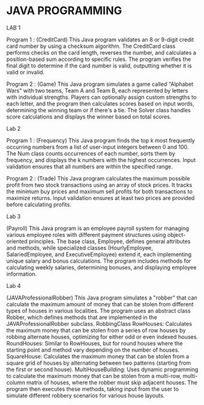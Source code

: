 # JAVA PROGRAMMING

LAB 1

Program 1 : (CreditCard) 
This Java program validates an 8 or 9-digit credit card number by using a checksum algorithm. The CreditCard class performs checks on the card length, reverses the number, and calculates a position-based sum according to specific rules. The program verifies the final digit to determine if the card number is valid, outputting whether it is valid or invalid.

Program 2 : (Game) 
This Java program simulates a game called "Alphabet Wars" with two teams, Team A and Team B, each represented by letters with individual strengths. Players can optionally assign custom strengths to each letter, and the program then calculates scores based on input words, determining the winning team or if there's a tie. The Solver class handles score calculations and displays the winner based on total scores.

Lab 2

Program 1 : (Frequency) 
This Java program finds the top k most frequently occurring numbers from a list of user-input integers between 0 and 100. The Num class counts occurrences of each number, sorts them by frequency, and displays the k numbers with the highest occurrences. Input validation ensures that all numbers are within the specified range.

Program 2 : (Trade) 
This Java program calculates the maximum possible profit from two stock transactions using an array of stock prices. It tracks the minimum buy prices and maximum sell profits for both transactions to maximize returns. Input validation ensures at least two prices are provided before calculating profits.

Lab 3

(Payroll) 
This Java program is an employee payroll system for managing various employee roles with different payment structures using object-oriented principles. The base class, Employee, defines general attributes and methods, while specialized classes (HourlyEmployee, SalariedEmployee, and ExecutiveEmployee) extend it, each implementing unique salary and bonus calculations. The program includes methods for calculating weekly salaries, determining bonuses, and displaying employee information. 

Lab 4

(JAVAProfessionalRobber) 
This Java program simulates a "robber" that can calculate the maximum amount of money that can be stolen from different types of houses in various localities. The program uses an abstract class Robber, which defines methods that are implemented in the JAVAProfessionalRobber subclass.
RobbingClass
RowHouses: Calculates the maximum money that can be stolen from a series of row houses by robbing alternate houses, optimizing for either odd or even indexed houses.
RoundHouses: Similar to RowHouses, but for round houses where the starting point and method vary depending on the number of houses.
SquareHouse: Calculates the maximum money that can be stolen from a square grid of houses by alternating between two patterns (starting from the first or second house).
MultiHouseBuilding: Uses dynamic programming to calculate the maximum money that can be stolen from a multi-row, multi-column matrix of houses, where the robber must skip adjacent houses.
The program then executes these methods, taking input from the user to simulate different robbery scenarios for various house layouts.
